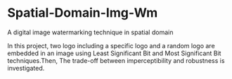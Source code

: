 # Spatial-Domain-Img-Wm
A digital image watermarking technique in spatial domain

In this project, two logo including a specific logo and a random logo are embedded in an image using Least Significant Bit and Most Significant Bit techniques.Then, The trade-off between imperceptibility and robustness is investigated.
